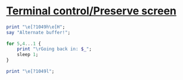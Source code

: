[1]: https://rosettacode.org/wiki/Terminal_control/Preserve_screen

# [Terminal control/Preserve screen][1]

```raku
print "\e[?1049h\e[H";
say "Alternate buffer!";
 
for 5,4...1 {
    print "\rGoing back in: $_";
    sleep 1;
}
 
print "\e[?1049l";
```
